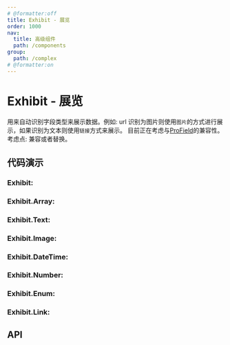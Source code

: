 ```yaml
---
# @formatter:off
title: Exhibit - 展览
order: 1000
nav:
  title: 高级组件
  path: /components
group:
  path: /complex
# @formatter:on
---
```


# Exhibit - 展览

用来自动识别字段类型来展示数据。例如: url 识别为图片则使用`图片`的方式进行展示，如果识别为文本则使用`链接`方式来展示。
目前正在考虑与[ProField](https://procomponents.ant.design/components/field/)的兼容性。
考虑点: 兼容或者替换。

## 代码演示

### Exhibit:

<code src="./exhibit.tsx"  background="#f0f2f5"></code>

### Exhibit.Array:

<code src="./array.tsx"  background="#f0f2f5"></code>

### Exhibit.Text:

<code src="./text.tsx"  background="#f0f2f5"></code>

### Exhibit.Image:

<code src="./image.tsx"  background="#f0f2f5"></code>

### Exhibit.DateTime:

<code src="./date-time.tsx"  background="#f0f2f5"></code>

### Exhibit.Number:

<code src="./number.tsx"  background="#f0f2f5"></code>

### Exhibit.Enum:

<code src="./enum.tsx"  background="#f0f2f5"></code>

### Exhibit.Link:

<code src="./link.tsx"  background="#f0f2f5"></code>

## API

<API src="../components/Text/index.tsx"></API>
